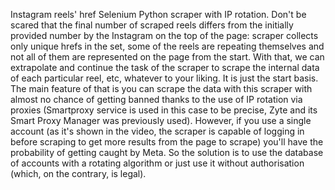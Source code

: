 Instagram reels' href Selenium Python scraper with IP rotation. Don't be scared that the final number of scraped reels differs from the initially provided number by the Instagram on the top of the page: scraper collects only unique hrefs in the set, some of the reels are repeating themselves and not all of them are represented on the page from the start. 
With that, we can extrapolate and continue the task of the scraper to scrape the internal data of each particular reel, etc, whatever to your liking. It is just the start basis. 
The main feature of that is you can scrape the data with this scraper with almost no chance of getting banned thanks to the use of IP rotation via proxies (Smartproxy service is used in this case to be precise, Zyte and its Smart Proxy Manager was previously used). However, if you use a single account (as it's shown in the video, the scraper is capable of logging in before scraping to get more results from the page to scrape) you'll have the probability of getting caught by Meta. So the solution is to use the database of accounts with a rotating algorithm or just use it without authorisation (which, on the contrary, is legal).
